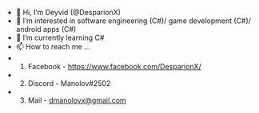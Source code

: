 - 👋 Hi, I’m Deyvid (@DesparionX)
- 👀 I’m interested in software engineering (C#)/ game development (C#)/ android apps (C#)
- 🌱 I’m currently learning C# 
- 📫 How to reach me ...
- 1. Facebook - https://www.facebook.com/DesparionX/
- 2. Discord - Manolov#2502
- 3. Mail - dmanolovx@gmail.com

<!---
DesparionX/DesparionX is a ✨ special ✨ repository because its `README.md` (this file) appears on your GitHub profile.
You can click the Preview link to take a look at your changes.
--->
